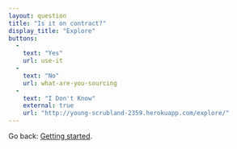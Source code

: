 ```yaml
---
layout: question
title: "Is it on contract?"
display_title: "Explore"
buttons:
  -
    text: "Yes"
    url: use-it
  -
    text: "No"
    url: what-are-you-sourcing
  -
    text: "I Don't Know"
    external: true
    url: "http://young-scrubland-2359.herokuapp.com/explore/"
---
```


<p>Go back: <a href="{{ site.baseurl }}/">Getting started</a>.</p>
